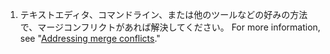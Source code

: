 1. テキストエディタ、コマンドライン、または他のツールなどの好みの方法で、マージコンフリクトがあれば解決してください。 For more information, see "[Addressing merge conflicts](/github/collaborating-with-issues-and-pull-requests/addressing-merge-conflicts)."
